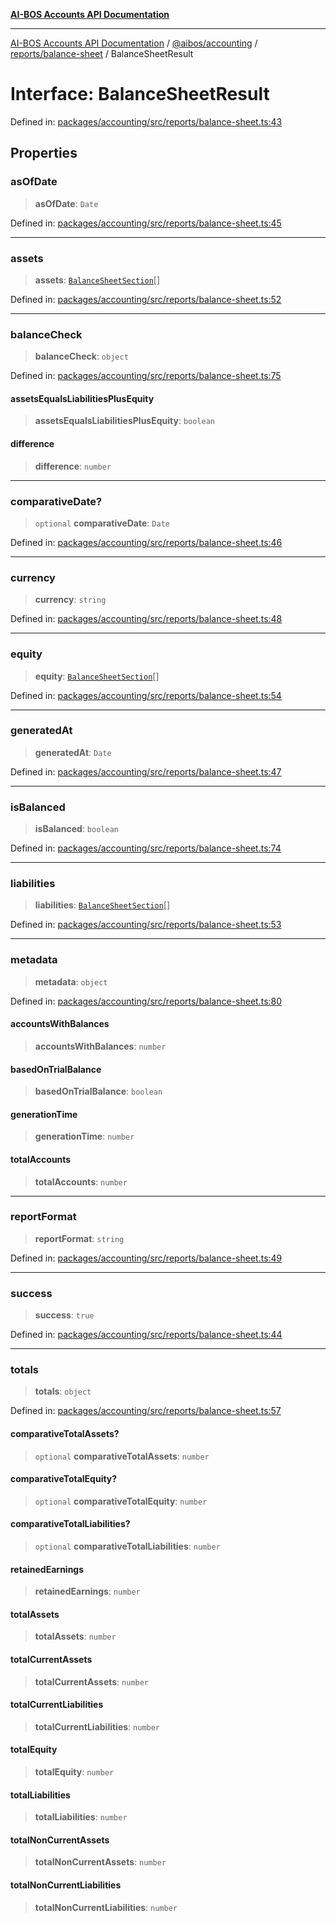 [**AI-BOS Accounts API Documentation**](../../../../../README.md)

***

[AI-BOS Accounts API Documentation](../../../../../README.md) / [@aibos/accounting](../../../README.md) / [reports/balance-sheet](../README.md) / BalanceSheetResult

# Interface: BalanceSheetResult

Defined in: [packages/accounting/src/reports/balance-sheet.ts:43](https://github.com/pohlai88/accounts/blob/48103fb36d28b2b9bfb33472b6de2f719773cde9/packages/accounting/src/reports/balance-sheet.ts#L43)

## Properties

### asOfDate

> **asOfDate**: `Date`

Defined in: [packages/accounting/src/reports/balance-sheet.ts:45](https://github.com/pohlai88/accounts/blob/48103fb36d28b2b9bfb33472b6de2f719773cde9/packages/accounting/src/reports/balance-sheet.ts#L45)

***

### assets

> **assets**: [`BalanceSheetSection`](BalanceSheetSection.md)[]

Defined in: [packages/accounting/src/reports/balance-sheet.ts:52](https://github.com/pohlai88/accounts/blob/48103fb36d28b2b9bfb33472b6de2f719773cde9/packages/accounting/src/reports/balance-sheet.ts#L52)

***

### balanceCheck

> **balanceCheck**: `object`

Defined in: [packages/accounting/src/reports/balance-sheet.ts:75](https://github.com/pohlai88/accounts/blob/48103fb36d28b2b9bfb33472b6de2f719773cde9/packages/accounting/src/reports/balance-sheet.ts#L75)

#### assetsEqualsLiabilitiesPlusEquity

> **assetsEqualsLiabilitiesPlusEquity**: `boolean`

#### difference

> **difference**: `number`

***

### comparativeDate?

> `optional` **comparativeDate**: `Date`

Defined in: [packages/accounting/src/reports/balance-sheet.ts:46](https://github.com/pohlai88/accounts/blob/48103fb36d28b2b9bfb33472b6de2f719773cde9/packages/accounting/src/reports/balance-sheet.ts#L46)

***

### currency

> **currency**: `string`

Defined in: [packages/accounting/src/reports/balance-sheet.ts:48](https://github.com/pohlai88/accounts/blob/48103fb36d28b2b9bfb33472b6de2f719773cde9/packages/accounting/src/reports/balance-sheet.ts#L48)

***

### equity

> **equity**: [`BalanceSheetSection`](BalanceSheetSection.md)[]

Defined in: [packages/accounting/src/reports/balance-sheet.ts:54](https://github.com/pohlai88/accounts/blob/48103fb36d28b2b9bfb33472b6de2f719773cde9/packages/accounting/src/reports/balance-sheet.ts#L54)

***

### generatedAt

> **generatedAt**: `Date`

Defined in: [packages/accounting/src/reports/balance-sheet.ts:47](https://github.com/pohlai88/accounts/blob/48103fb36d28b2b9bfb33472b6de2f719773cde9/packages/accounting/src/reports/balance-sheet.ts#L47)

***

### isBalanced

> **isBalanced**: `boolean`

Defined in: [packages/accounting/src/reports/balance-sheet.ts:74](https://github.com/pohlai88/accounts/blob/48103fb36d28b2b9bfb33472b6de2f719773cde9/packages/accounting/src/reports/balance-sheet.ts#L74)

***

### liabilities

> **liabilities**: [`BalanceSheetSection`](BalanceSheetSection.md)[]

Defined in: [packages/accounting/src/reports/balance-sheet.ts:53](https://github.com/pohlai88/accounts/blob/48103fb36d28b2b9bfb33472b6de2f719773cde9/packages/accounting/src/reports/balance-sheet.ts#L53)

***

### metadata

> **metadata**: `object`

Defined in: [packages/accounting/src/reports/balance-sheet.ts:80](https://github.com/pohlai88/accounts/blob/48103fb36d28b2b9bfb33472b6de2f719773cde9/packages/accounting/src/reports/balance-sheet.ts#L80)

#### accountsWithBalances

> **accountsWithBalances**: `number`

#### basedOnTrialBalance

> **basedOnTrialBalance**: `boolean`

#### generationTime

> **generationTime**: `number`

#### totalAccounts

> **totalAccounts**: `number`

***

### reportFormat

> **reportFormat**: `string`

Defined in: [packages/accounting/src/reports/balance-sheet.ts:49](https://github.com/pohlai88/accounts/blob/48103fb36d28b2b9bfb33472b6de2f719773cde9/packages/accounting/src/reports/balance-sheet.ts#L49)

***

### success

> **success**: `true`

Defined in: [packages/accounting/src/reports/balance-sheet.ts:44](https://github.com/pohlai88/accounts/blob/48103fb36d28b2b9bfb33472b6de2f719773cde9/packages/accounting/src/reports/balance-sheet.ts#L44)

***

### totals

> **totals**: `object`

Defined in: [packages/accounting/src/reports/balance-sheet.ts:57](https://github.com/pohlai88/accounts/blob/48103fb36d28b2b9bfb33472b6de2f719773cde9/packages/accounting/src/reports/balance-sheet.ts#L57)

#### comparativeTotalAssets?

> `optional` **comparativeTotalAssets**: `number`

#### comparativeTotalEquity?

> `optional` **comparativeTotalEquity**: `number`

#### comparativeTotalLiabilities?

> `optional` **comparativeTotalLiabilities**: `number`

#### retainedEarnings

> **retainedEarnings**: `number`

#### totalAssets

> **totalAssets**: `number`

#### totalCurrentAssets

> **totalCurrentAssets**: `number`

#### totalCurrentLiabilities

> **totalCurrentLiabilities**: `number`

#### totalEquity

> **totalEquity**: `number`

#### totalLiabilities

> **totalLiabilities**: `number`

#### totalNonCurrentAssets

> **totalNonCurrentAssets**: `number`

#### totalNonCurrentLiabilities

> **totalNonCurrentLiabilities**: `number`
